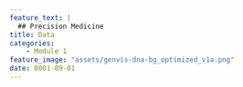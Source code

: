 ```yaml
---
feature_text: |
  ## Precision Medicine
title: Data
categories:
    - Module 1
feature_image: "assets/genvis-dna-bg_optimized_v1a.png"
date: 0001-09-01
---
```


